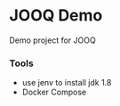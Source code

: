 JOOQ Demo
=============================
Demo project for JOOQ


### Tools

* use jenv to install jdk 1.8
* Docker Compose